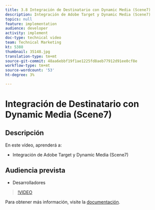 ```yaml
---
title: 3.8 Integración de Destinatario con Dynamic Media (Scene7)
description: Integración de Adobe Target y Dynamic Media (Scene7)
topics: null
feature: implementation
audience: developer
activity: implement
doc-type: technical video
team: Technical Marketing
kt: 5388
thumbnail: 35148.jpg
translation-type: tm+mt
source-git-commit: 48aa6ebbf19f1ae1225fd8aeb77912d91ee0cf8e
workflow-type: tm+mt
source-wordcount: '53'
ht-degree: 3%

---
```



# Integración de Destinatario con Dynamic Media (Scene7)

## Descripción

En este vídeo, aprenderá a:

* Integración de Adobe Target y Dynamic Media (Scene7)

## Audiencia prevista

* Desarrolladores

>[!VIDEO](https://video.tv.adobe.com/v/35148/?quality=12)

Para obtener más información, visite la [documentación](https://docs.adobe.com/content/help/en/target/using/administer/scene7-settings.html).
